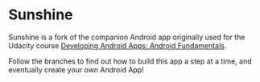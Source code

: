 Sunshine
===

Sunshine is a fork of the companion Android app originally used for the Udacity course [Developing Android Apps: Android Fundamentals](https://www.udacity.com/course/ud853).

Follow the branches to find out how to build this app a step at a time, and eventually create your own Android App!
